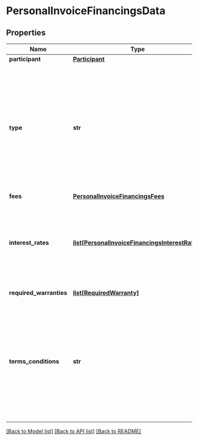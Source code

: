 # PersonalInvoiceFinancingsData

## Properties
Name | Type | Description | Notes
------------ | ------------- | ------------- | -------------
**participant** | [**Participant**](Participant.md) |  | [optional] 
**type** | **str** | Modalidades de direitos creditórios descontados ofertados para pessoas naturais, conforme Circular 4015-Bacen. Direito creditório descontado é a antecipação de créditos relativos por ex. ao: desconto de duplicatas, desconto de cheques,antecipação de fatura de cartão de crédito | 
**fees** | [**PersonalInvoiceFinancingsFees**](PersonalInvoiceFinancingsFees.md) |  | 
**interest_rates** | [**list[PersonalInvoiceFinancingsInterestRates]**](PersonalInvoiceFinancingsInterestRates.md) | Lista que traz o conjunto de informações necessárias para demonstrar a distribuição de frequências das taxas de juros remuneratórios da Modalidade de crédito. | 
**required_warranties** | [**list[RequiredWarranty]**](RequiredWarranty.md) | Lista das  garantias exigidas | 
**terms_conditions** | **str** | Campo aberto para informar as condições contratuais relativas à Modalidade de Financiamentos para pessoa natural informada. Pode ser informada a URL referente ao endereço onde constam as condições informadas. Endereço eletrônico de acesso ao canal. | 

[[Back to Model list]](../README.md#documentation-for-models) [[Back to API list]](../README.md#documentation-for-api-endpoints) [[Back to README]](../README.md)

